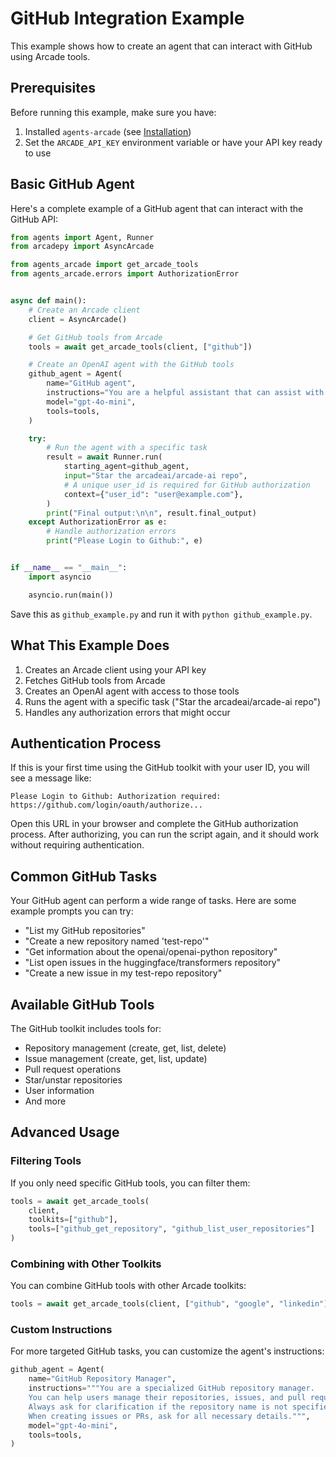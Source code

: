 # GitHub Integration Example

This example shows how to create an agent that can interact with GitHub using Arcade tools.

## Prerequisites

Before running this example, make sure you have:

1. Installed `agents-arcade` (see [Installation](../getting-started/installation.md))
2. Set the `ARCADE_API_KEY` environment variable or have your API key ready to use

## Basic GitHub Agent

Here's a complete example of a GitHub agent that can interact with the GitHub API:

```python
from agents import Agent, Runner
from arcadepy import AsyncArcade

from agents_arcade import get_arcade_tools
from agents_arcade.errors import AuthorizationError


async def main():
    # Create an Arcade client
    client = AsyncArcade()

    # Get GitHub tools from Arcade
    tools = await get_arcade_tools(client, ["github"])

    # Create an OpenAI agent with the GitHub tools
    github_agent = Agent(
        name="GitHub agent",
        instructions="You are a helpful assistant that can assist with GitHub API calls.",
        model="gpt-4o-mini",
        tools=tools,
    )

    try:
        # Run the agent with a specific task
        result = await Runner.run(
            starting_agent=github_agent,
            input="Star the arcadeai/arcade-ai repo",
            # A unique user_id is required for GitHub authorization
            context={"user_id": "user@example.com"},
        )
        print("Final output:\n\n", result.final_output)
    except AuthorizationError as e:
        # Handle authorization errors
        print("Please Login to Github:", e)


if __name__ == "__main__":
    import asyncio

    asyncio.run(main())
```

Save this as `github_example.py` and run it with `python github_example.py`.

## What This Example Does

1. Creates an Arcade client using your API key
2. Fetches GitHub tools from Arcade
3. Creates an OpenAI agent with access to those tools
4. Runs the agent with a specific task ("Star the arcadeai/arcade-ai repo")
5. Handles any authorization errors that might occur

## Authentication Process

If this is your first time using the GitHub toolkit with your user ID, you will see a message like:

```
Please Login to Github: Authorization required: https://github.com/login/oauth/authorize...
```

Open this URL in your browser and complete the GitHub authorization process. After authorizing, you can run the script again, and it should work without requiring authentication.

## Common GitHub Tasks

Your GitHub agent can perform a wide range of tasks. Here are some example prompts you can try:

-   "List my GitHub repositories"
-   "Create a new repository named 'test-repo'"
-   "Get information about the openai/openai-python repository"
-   "List open issues in the huggingface/transformers repository"
-   "Create a new issue in my test-repo repository"

## Available GitHub Tools

The GitHub toolkit includes tools for:

-   Repository management (create, get, list, delete)
-   Issue management (create, get, list, update)
-   Pull request operations
-   Star/unstar repositories
-   User information
-   And more

## Advanced Usage

### Filtering Tools

If you only need specific GitHub tools, you can filter them:

```python
tools = await get_arcade_tools(
    client,
    toolkits=["github"],
    tools=["github_get_repository", "github_list_user_repositories"]
)
```

### Combining with Other Toolkits

You can combine GitHub tools with other Arcade toolkits:

```python
tools = await get_arcade_tools(client, ["github", "google", "linkedin"])
```

### Custom Instructions

For more targeted GitHub tasks, you can customize the agent's instructions:

```python
github_agent = Agent(
    name="GitHub Repository Manager",
    instructions="""You are a specialized GitHub repository manager.
    You can help users manage their repositories, issues, and pull requests.
    Always ask for clarification if the repository name is not specified.
    When creating issues or PRs, ask for all necessary details.""",
    model="gpt-4o-mini",
    tools=tools,
)
```
